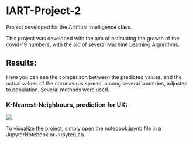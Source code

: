 # IART-Project-2

Project developed for the Artifitial Intelligence class.

This project was developed with the aim of estimating the growth of the covid-19 numbers, with the aid of several Machine Learning Algorithms.

## Results:

Here you can see the comparison between the predicted values, and the actual values of the coronavirus spread, among several countries, adjusted to population. Several methods were used.

### K-Nearest-Neighbours, prediction for UK:

<img src="https://imgur.com/klVBS2j"/>

To visualize the project, simply open the notebook.ipynb file in a JupyterNotebook or JupyterLab.
